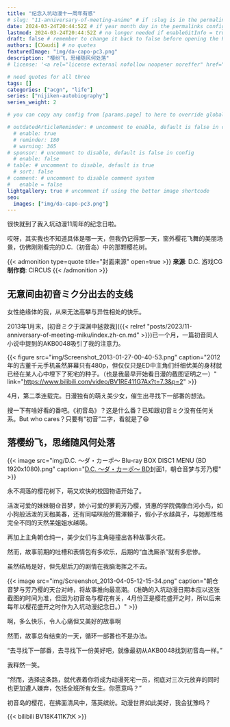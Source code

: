 ```yaml
---
title: "纪念入坑动漫十一周年有感"
# slug: "11-anniversary-of-meeting-anime" # if :slug is in the permalinks configuration, use this to resolve URL conflict with other posts
date: 2024-03-24T20:44:52Z # if year month day in the permalinks configuration and other posts have the same date, modify this to resolve URL conflict with other posts 
lastmod: 2024-03-24T20:44:52Z # no longer needed if enableGitInfo = true
draft: false # remember to change it back to false before opening the PR for publishing
authors: [CXwudi] # no quotes
featuredImage: "img/da-capo-pc3.png"
description: "樱纷飞，思绪随风何处落"
# license: '<a rel="license external nofollow noopener noreffer" href="https://creativecommons.org/licenses/by/4.0/" target="_blank">CC BY 4.0</a>'

# need quotes for all three
tags: []
categories: ["acgn", "life"]
series: ["nijiken-autobiography"]
series_weight: 2

# you can copy any config from [params.page] to here to override global default

# outdatedArticleReminder: # uncomment to enable, default is false in config 
  # enable: true
  # reminder: 180
  # warning: 365
# sponsor: # uncomment to disable, default is false in config 
  # enable: false
# table: # uncomment to disable, default is true
  # sort: false
# comment: # uncomment to disable comment system
#   enable = false
lightgallery: true # uncomment if using the better image shortcode
seo:
  images: ["img/da-capo-pc3.png"]
---
```


很快就到了我入坑动漫11周年的纪念日啦。

哎呀，其实我也不知道具体是哪一天，但我仍记得那一天，窗外樱花飞舞的美丽场景，仿佛刚刚看完的D.C.（初音岛）中的那颗樱花树。

<!--more-->
{{< admonition type=quote title="封面来源" open=true >}}
**来源**: D.C. 游戏CG <!--just to insert a double space behind-->  
**制作商**: CIRCUS
{{< /admonition >}}

## 无意间由初音ミク分出去的支线

<!-- 按照认识ミク十周年博文的结构来 -->

女性绝缘体的我，从来无法高攀与异性相处的快乐。

2013年1月末，[初音ミク于深渊中拯救我]({{< relref "posts/2023/11-anniversary-of-meeting-miku/index.zh-cn.md" >}})已一个月，一篇初音同人小说中提到的AKB0048吸引了我的注意力。

<!-- 配上那个被XP吸引去看AKB0048的截图 -->

<!-- TODO: report a bug where a blog post without the default language can not access image, I have to create the dummy index.en.md to make these two images work -->
{{< figure src="img/Screenshot_2013-01-27-00-40-53.png" caption="2012年的古董千元手机虽然屏幕只有480p，但仅仅只是ED中主角们纤细优美的身材就已经在某人心中埋下了死宅的种子。（也是我最早开始看日漫的截图证明之一）" link="https://www.bilibili.com/video/BV1RE411G7Ax?t=7.3&p=2" >}}

<!-- {{< figure src="img/2024-04-01 13-07-24.gif" caption="动图版本（现代截图）" >}} -->

<!-- {{< figure src="img/Screenshot_2013-01-24-23-03-20.png" caption="（话说，直到我写这篇博文前我都意识不到这部番声优这么豪华吗，能登麻美子，堀江由衣）" >}} -->

<!-- 哦，是一部动漫，有偶像，有战斗。也许只是因为我不知道什么是好动漫，我还是看下去了。 -->

<!-- {{< figure src="img/2024-04-01 12-29-32.jpg" caption="AKB0048全员（现在时代的截图）" link="https://www.bilibili.com/video/BV15j411G7ka?t=82.9" >}} -->

4月，第二季连载完。日漫独有的萌え美少女，催生出寻找下一部番的想法。

<!-- TODO: English version needs a completely different content, explaining why I decided to watch D.C. just because of 初音(miku) -->

搜一下有啥好看的番吧。《初音岛》？这是什么番？已知跟初音ミク没有任何关系。But who cares？只要有“初音”二字，看就是了😄

## 落樱纷飞，思绪随风何处落

{{< image src="img/D.C. ～ダ・カーポ～ Blu-ray BOX DISC1 MENU (BD 1920x1080).png" caption="[D.C. ～ダ・カーポ～ BD](https://share.dmhy.org/topics/view/637016_1080P_FN_Lv_1_D_C_I_II_I_II_BDRip_1920x1080_HEVC_D_C_D_C_S_S_D_C_if_SP_D_C_II_D_C_II_S_S_SP.html)封面1，朝仓音梦与芳乃樱" >}}

永不凋落的樱花树下，萌又欢快的校园物语开始了。 <!-- 浪漫故事是与各种美少女邂逅的。搞笑愉快仅限前半段-->

活泼可爱的妹妹朝仓音梦，娇小可爱的萝莉芳乃樱，贤惠的学院偶像白河小鸟，如小狗般活泼的天枷美春，还有同喵咪般的鷺澤頼子，假小子水越眞子，与她那性格完全不同的天然呆姐姐水越萌。

再加上主角朝仓纯一，美少女们与主角碰撞出各种故事火花。

<!-- 朝仓音梦与芳乃樱的争风吃醋，白河小鸟偶像般的歌声和令人难忘的优美旋律，如小狗般活泼的天枷美春，还有喵咪一般的鷺澤頼子，水越眞子那令人搞笑的伪装男友委托，与她那完全性格不同天然呆的水越萌。 -->

然而，故事前期的吐槽和表情包有多欢乐，后期的“血洗厮杀”就有多悲惨。

虽然结局是好，但先甜后刀的剧情在我脑海挥之不去。

{{< image src="img/Screenshot_2013-04-05-12-15-34.png" caption="朝仓音梦与芳乃樱的天台对峙，将故事推向最高潮。（准确的入坑动漫日期本应以这张截图的时间为准，但因为初音岛与樱花有关，4月份正是樱花盛开之时，所以后来每年以樱花盛开之时作为入坑动漫纪念日。）" >}}

啊，多么快乐，令人心痛但又美好的故事啊

<!-- 因为，这些都是我无法想象的与异性相处的快乐。 -->

然而，故事总有结束的一天，循环一部番也不是办法。

“去寻找下一部番，去寻找下一份美好吧，就像最初从AKB0048找到初音岛一样。”

我释然一笑。

“然而，选择这条路，就代表着你将成为动漫死宅一员，彻底对三次元放弃的同时也更加遭人嫌弃，包括全班所有女生。你愿意吗？”

<!-- 呵，我会犹豫吗？动漫世界如此美好，我的思绪早已随着D.C.的樱花，在拂面清风中，飘向动漫世界的每个角落。 -->

初音岛的樱花，在拂面清风中，落英缤纷。动漫世界如此美好，我会犹豫吗？

<!-- {{< youtube Z90uLSH9mkE >}} -->

{{< bilibili BV18K411K7tK >}}

<!-- 即使我知道走这条路，就代表着我将成为二次元御宅族一员，彻底放弃三次元。 -->

<!-- 但也没关系，因为，我的思绪，已随着樱花，飘向了更美好的世界。 -->

<!-- 以至于今天已看150+作品的我仍然不会忘记最初看完的D.C.（初音岛）那天，窗外樱花飞舞的美丽场景。should we mention 150+ -->

<!-- 致郁泪水，致郁与治愈 -->

<!-- idea -->

<!-- 朝仓音梦那撕心裂肺的声音，芳乃樱的三个约定。坚决立场 （因为不能剧透，所以不能写 -->

<!-- 其实，20年前的后宫番，在今天看来也就是老套的亚萨西套路，但对三次元没有异性的我来说，那就是。。 -->
